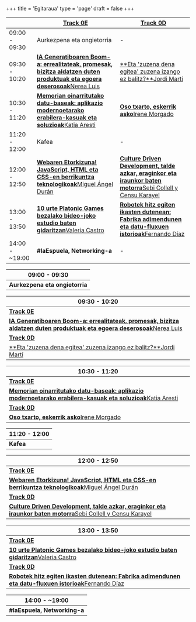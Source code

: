 +++
title = 'Egitaraua'
type = 'page'
draft = false
+++

<div class="hidden-small table">

|               | [Track 0E](https://www.euskaldunabilbao.com/eu/espazioak/0e-aretoa/)                                                                         | [Track 0D](https://www.euskaldunabilbao.com/eu/espazioak/0d-aretoa/)                                                                             |
| ------------- | ------------------------------------------------------------------------------- | ----------------------------------------------------------------------------------- |
| 09:00 - 09:30 | Aurkezpena eta ongietorria                                                      | -                                                                                   |
| 09:30 - 10:20 | [**IA Generatiboaren Boom-a: errealitateak, promesak, bizitza aldatzen duten produktuak eta egoera deserosoak**Nerea Luis](/eu/speakers/nerea-luis#talk)                 | [**Eta 'zuzena dena egitea' zuzena izango ez balitz?**Jordi Martí](/eu/speakers/jordi-marti#talk)                   |
| 10:30 - 11:20 | [**Memorian oinarritutako datu-baseak: aplikazio modernoetarako erabilera-kasuak eta soluzioak**Katia Aresti](/eu/speakers/katia-aresti#talk)             | [**Oso txarto, eskerrik asko**Irene Morgado](/eu/speakers/irene-morgado#talk)               |
| 11:20 - 12:00 | Kafea                                                                           | -                                                                                   |
| 12:00 - 12:50 | [**Webaren Etorkizuna! JavaScript, HTML eta CSS-en berrikuntza teknologikoak**Miguel Ángel Durán](/eu/speakers/miguel-angel-duran#talk) | [**Culture Driven Development, talde azkar, eraginkor eta iraunkor baten motorra**Sebi Collell y Censu Karayel](/eu/speakers/sebi-collell#talk) |
| 13:00 - 13:50 | [**10 urte Platonic Games bezalako bideo-joko estudio baten gidaritzan**Valeria Castro](/eu/speakers/valeria-castro#talk)         | [**Robotek hitz egiten ikasten dutenean: Fabrika adimendunen eta datu-fluxuen istorioak**Fernando Díaz](/eu/speakers/fernando-diaz#talk)               |
| 14:00 - ~19:00 | **#laEspuela, Networking-a**                                                             | -                                                                                   |

</div>

<div class="hidden-big table">

| 09:00 - 09:30                  |
| ------------------------------ |
| **Aurkezpena eta ongietorria** |

| 09:30 - 10:20                                                     |
| ----------------------------------------------------------------- |
| **[Track 0E](https://www.euskaldunabilbao.com/eu/espazioak/0e-aretoa/)**                                                        |
| [**IA Generatiboaren Boom-a: errealitateak, promesak, bizitza aldatzen duten produktuak eta egoera deserosoak**Nerea Luis](/eu/speakers/nerea-luis#talk)   |
| **[Track 0D](https://www.euskaldunabilbao.com/eu/espazioak/0d-aretoa/)**                                                        |
| [**Eta 'zuzena dena egitea' zuzena izango ez balitz?**Jordi Martí](/eu/speakers/jordi-marti#talk) |

| 10:30 - 11:20                                                         |
| --------------------------------------------------------------------- |
| **[Track 0E](https://www.euskaldunabilbao.com/eu/espazioak/0e-aretoa/)**                                                            |
| [**Memorian oinarritutako datu-baseak: aplikazio modernoetarako erabilera-kasuak eta soluzioak**Katia Aresti](/eu/speakers/katia-aresti#talk)   |
| **[Track 0D](https://www.euskaldunabilbao.com/eu/espazioak/0d-aretoa/)**                                                            |
| [**Oso txarto, eskerrik asko**Irene Morgado](/eu/speakers/irene-morgado#talk) |

| 11:20 - 12:00 |
| ------------- |
| **Kafea**     |

| 12:00 - 12:50                                                                       |
| ----------------------------------------------------------------------------------- |
| **[Track 0E](https://www.euskaldunabilbao.com/eu/espazioak/0e-aretoa/)**                                                                          |
| [**Webaren Etorkizuna! JavaScript, HTML eta CSS-en berrikuntza teknologikoak**Miguel Ángel Durán](/eu/speakers/miguel-angel-duran#talk)     |
| **[Track 0D](https://www.euskaldunabilbao.com/eu/espazioak/0d-aretoa/)**                                                                          |
| [**Culture Driven Development, talde azkar, eraginkor eta iraunkor baten motorra**Sebi Collell y Censu Karayel](/eu/speakers/sebi-collell#talk) |

| 13:00 - 13:50                                                           |
| ----------------------------------------------------------------------- |
| **[Track 0E](https://www.euskaldunabilbao.com/eu/espazioak/0e-aretoa/)**                                                              |
| [**10 urte Platonic Games bezalako bideo-joko estudio baten gidaritzan**Valeria Castro](/eu/speakers/valeria-castro#talk) |
| **[Track 0D](https://www.euskaldunabilbao.com/eu/espazioak/0d-aretoa/)**                                                              |
| [**Robotek hitz egiten ikasten dutenean: Fabrika adimendunen eta datu-fluxuen istorioak**Fernando Díaz](/eu/speakers/fernando-diaz#talk)   |

| 14:00 - ~19:00           |
| ----------------------- |
| **#laEspuela, Networking-a** |

</div>
